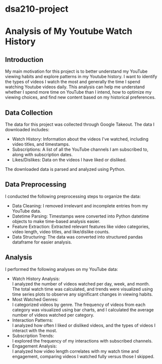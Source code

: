 # dsa210-project

# Analysis of My Youtube Watch History
## Introduction
My main motivation for this project is to better understand my YouTube viewing habits and explore patterns in my Youtube history. I want to identify the types of videos I watch the most and generally the time I spend watching Youtube videos daily. This analysis can help me understand whether I spend more time on YouTube than I intend, how to optimize my viewing choices, and find new content based on my historical preferences.

## Data Collection
The data for this project was collected through Google Takeout.
The data I downloaded includes:

* Watch History: Information about the videos I've watched, including video titles, and timestamps.  
* Subscriptions: A list of all the YouTube channels I am subscribed to, along with subscription dates.  
* Likes/Dislikes: Data on the videos I have liked or disliked.  
  
The downloaded data is parsed and analyzed using Python.

## Data Preprocessing
I conducted the following preprocessing steps to organize the data:  
* Data Cleaning: I removed irrelevant and incomplete entries from my YouTube data.
* Datetime Parsing: Timestamps were converted into Python datetime objects to make time-based analysis easier.
* Feature Extraction: Extracted relevant features like video categories, video length, video titles, and like/dislike counts.
* Data Structuring: The data was converted into structured pandas dataframe for easier analysis.

## Analysis
I performed the following analyses on my YouTube data:

* Watch History Analysis:  
I analyzed the number of videos watched per day, week, and month. The total watch time was calculated, and trends were visualized using time series plots to observe any significant changes in viewing habits.
* Most Watched Genres:  
I categorized videos by genre. The frequency of videos from each category was visualized using bar charts, and I calculated the average number of videos watched per category.
* Interaction Patterns:  
I analyzed how often I liked or disliked videos, and the types of videos I interact with the most.
* Subscription Trends:  
I explored the frequency of my interactions with subscribed channels.
* Engagement Analysis:  
I analyzed how video length correlates with my watch time and engagement, comparing videos I watched fully versus those I skipped.

